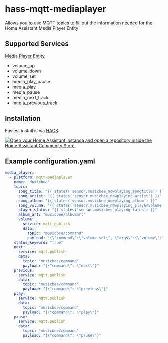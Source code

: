 # hass-mqtt-mediaplayer

Allows you to use MQTT topics to fill out the information needed for the Home Assistant Media Player Entity

## Supported Services

[Media Player Entity](https://www.home-assistant.io/integrations/media_player/)

* volume_up
* volume_down
* volume_set
* media_play_pause
* media_play
* media_pause
* media_next_track
* media_previous_track


## Installation
Easiest install is via [HACS](https://hacs.xyz/):

[![Open your Home Assistant instance and open a repository inside the Home Assistant Community Store.](https://my.home-assistant.io/badges/hacs_repository.svg)](https://my.home-assistant.io/redirect/hacs_repository/?owner=bkbilly&repository=hass-mqtt-mediaplayer&category=integration)


## Example configuration.yaml

```yaml
media_player:  
  - platform: mqtt-mediaplayer
    name: "Musicbee"
    topic:
      song_title: "{{ states('sensor.musicbee_nowplaying_songtitle') }}"
      song_artist: "{{ states('sensor.musicbee_nowplaying_artist') }}"
      song_album: "{{ states('sensor.musicbee_nowplaying_album') }}"
      song_volume: "{{ states('sensor.musicbee_nowplaying_playervolume') }}"
      player_status: "{{ states('sensor.musicbee_playingstatus') }}"
      album_art: "musicbee/albumart"
      volume:
        service: mqtt.publish
        data:
          topic: "musicbee/command"
          payload: "{\"command\":\"volume_set\", \"args\":{\"volume\":\"{{volume}}\"}}"
    status_keyword: "true"
    next:
      service: mqtt.publish
      data:
        topic: "musicbee/command"
        payload: "{\"command\": \"next\"}"
    previous:
      service: mqtt.publish
      data:
        topic: "musicbee/command"
        payload: "{\"command\": \"previous\"}"
    play:
      service: mqtt.publish
      data:
        topic: "musicbee/command"
        payload: "{\"command\": \"play\"}"
    pause:
      service: mqtt.publish
      data:
        topic: "musicbee/command"
        payload: "{\"command\": \"pause\"}"

```
